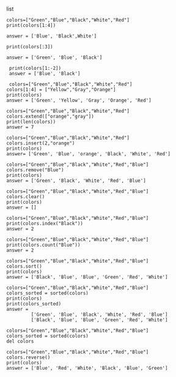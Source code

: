  list
    
    colors=["Green","Blue","Black","White","Red"]
    print(colors[1:4])
    
    answer = ['Blue', 'Black',White']
    
    print(colors[:3])
    
    answer = ['Green', 'Blue', 'Black']
     
     print(colors[1:-2])
     answer = ['Blue', 'Black']
     
     colors=["Green","Blue","Black","White","Red"]
    colors[1:4] = ["Yellow","Gray","Orange"]
    print(colors)
    answer = ['Green', 'Yellow', 'Gray', 'Orange', 'Red']
    
    colors=["Green","Blue","Black","White","Red"]
    colors.extend(["orange","gray"])
    print(len(colors))
    answer = 7
    
    colors=["Green","Blue","Black","White","Red"]
    colors.insert(2,"orange")
    print(colors)
    answer= ['Green', 'Blue', 'orange', 'Black', 'White', 'Red']
    
    colors=["Green","Blue","Black","White","Red","Blue"]
    colors.remove("Blue")
    print(colors)
    answer = ['Green', 'Black', 'White', 'Red', 'Blue']
    
    colors=["Green","Blue","Black","White","Red","Blue"]
    colors.clear()
    print(colors)
    answer = []
    
    colors=["Green","Blue","Black","White","Red","Blue"]
    print(colors.index("Black"))
    answer = 2
    
    colors=["Green","Blue","Black","White","Red","Blue"]
    print(colors.count("Blue"))
    answer = 2
    
    colors=["Green","Blue","Black","White","Red","Blue"]
    colors.sort()
    print(colors)
    answer = ['Black', 'Blue', 'Blue', 'Green', 'Red', 'White']
    
    colors=["Green","Blue","Black","White","Red","Blue"]
    colors_sorted = sorted(colors)
    print(colors)
    print(colors_sorted)
    answer =
             ['Green', 'Blue', 'Black', 'White', 'Red', 'Blue']
             ['Black', 'Blue', 'Blue', 'Green', 'Red', 'White']
             
    colors=["Green","Blue","Black","White","Red","Blue"]
    colors_sorted = sorted(colors)
    del colors           
   
    colors=["Green","Blue","Black","White","Red","Blue"]
    colors.reverse()
    print(colors)
    answer = ['Blue', 'Red', 'White', 'Black', 'Blue', 'Green']
